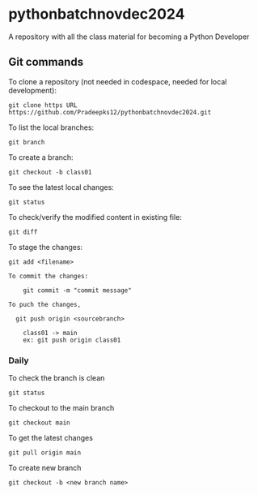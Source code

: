 # pythonbatchnovdec2024
A repository with all the class material for becoming a Python Developer


## Git commands

To clone a repository (not needed in codespace, needed for local development):

    git clone https URL https://github.com/Pradeepks12/pythonbatchnovdec2024.git

To list the local branches:

    git branch

To create a branch:

    git checkout -b class01

To see the latest local changes:

    git status

To check/verify the modified content in existing file:

    git diff

To stage the changes:

    git add <filename>

    To commit the changes:

        git commit -m "commit message"

    To puch the changes,

      git push origin <sourcebranch>

        class01 -> main
        ex: git push origin class01



### Daily 

To check the branch is clean

    git status

To checkout to the main branch

    git checkout main

To get the latest changes

    git pull origin main

To create new branch

    git checkout -b <new branch name>
    